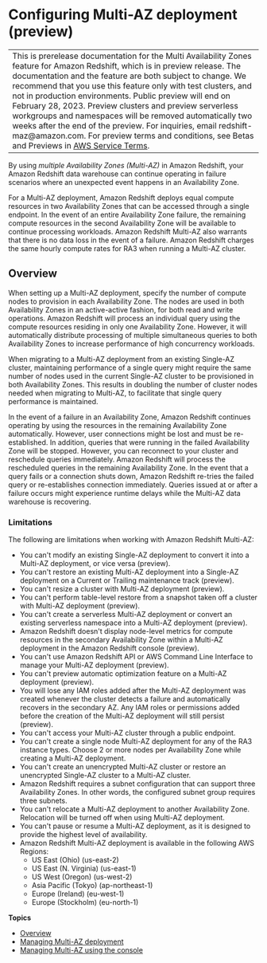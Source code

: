 # Configuring Multi\-AZ deployment \(preview\)<a name="managing-cluster-multi-az"></a>


|  | 
| --- |
| This is prerelease documentation for the Multi Availability Zones feature for Amazon Redshift, which is in preview release\. The documentation and the feature are both subject to change\. We recommend that you use this feature only with test clusters, and not in production environments\. Public preview will end on February 28, 2023\. Preview clusters and preview serverless workgroups and namespaces will be removed automatically two weeks after the end of the preview\. For inquiries, email redshift\-maz@amazon\.com\. For preview terms and conditions, see Betas and Previews in [AWS Service Terms](https://aws.amazon.com/service-terms/)\.   | 

By using *multiple Availability Zones \(Multi\-AZ\)* in Amazon Redshift, your Amazon Redshift data warehouse can continue operating in failure scenarios where an unexpected event happens in an Availability Zone\. 

For a Multi\-AZ deployment, Amazon Redshift deploys equal compute resources in two Availability Zones that can be accessed through a single endpoint\. In the event of an entire Availability Zone failure, the remaining compute resources in the second Availability Zone will be available to continue processing workloads\. Amazon Redshift Multi\-AZ also warrants that there is no data loss in the event of a failure\. Amazon Redshift charges the same hourly compute rates for RA3 when running a Multi\-AZ cluster\.

## Overview<a name="overview-multi-az"></a>

When setting up a Multi\-AZ deployment, specify the number of compute nodes to provision in each Availability Zone\. The nodes are used in both Availability Zones in an active\-active fashion, for both read and write operations\. Amazon Redshift will process an individual query using the compute resources residing in only one Availability Zone\. However, it will automatically distribute processing of multiple simultaneous queries to both Availability Zones to increase performance of high concurrency workloads\.

When migrating to a Multi\-AZ deployment from an existing Single\-AZ cluster, maintaining performance of a single query might require the same number of nodes used in the current Single\-AZ cluster to be provisioned in both Availability Zones\. This results in doubling the number of cluster nodes needed when migrating to Multi\-AZ, to facilitate that single query performance is maintained\.

In the event of a failure in an Availability Zone, Amazon Redshift continues operating by using the resources in the remaining Availability Zone automatically\. However, user connections might be lost and must be re\-established\. In addition, queries that were running in the failed Availability Zone will be stopped\. However, you can reconnect to your cluster and reschedule queries immediately\. Amazon Redshift will process the rescheduled queries in the remaining Availability Zone\. In the event that a query fails or a connection shuts down, Amazon Redshift re\-tries the failed query or re\-establishes connection immediately\. Queries issued at or after a failure occurs might experience runtime delays while the Multi\-AZ data warehouse is recovering\.

### Limitations<a name="limitations-multi-az"></a>

The following are limitations when working with Amazon Redshift Multi\-AZ:
+ You can't modify an existing Single\-AZ deployment to convert it into a Multi\-AZ deployment, or vice versa \(preview\)\.
+ You can't restore an existing Multi\-AZ deployment into a Single\-AZ deployment on a Current or Trailing maintenance track \(preview\)\.
+ You can't resize a cluster with Multi\-AZ deployment \(preview\)\.
+ You can't perform table\-level restore from a snapshot taken off a cluster with Multi\-AZ deployment \(preview\)\.
+ You can't create a serverless Multi\-AZ deployment or convert an existing serverless namespace into a Multi\-AZ deployment \(preview\)\.
+ Amazon Redshift doesn't display node\-level metrics for compute resources in the secondary Availability Zone within a Multi\-AZ deployment in the Amazon Redshift console \(preview\)\.
+ You can't use Amazon Redshift API or AWS Command Line Interface to manage your Multi\-AZ deployment \(preview\)\.
+ You can't preview automatic optimization feature on a Multi\-AZ deployment \(preview\)\.
+ You will lose any IAM roles added after the Multi\-AZ deployment was created whenever the cluster detects a failure and automatically recovers in the secondary AZ\. Any IAM roles or permissions added before the creation of the Multi\-AZ deployment will still persist \(preview\)\.
+ You can't access your Multi\-AZ cluster through a public endpoint\.
+ You can't create a single node Multi\-AZ deployment for any of the RA3 instance types\. Choose 2 or more nodes per Availability Zone while creating a Multi\-AZ deployment\.
+ You can't create an unencrypted Multi\-AZ cluster or restore an unencrypted Single\-AZ cluster to a Multi\-AZ cluster\.
+ Amazon Redshift requires a subnet configuration that can support three Availability Zones\. In other words, the configured subnet group requires three subnets\.
+ You can't relocate a Multi\-AZ deployment to another Availability Zone\. Relocation will be turned off when using Multi\-AZ deployment\.
+ You can't pause or resume a Multi\-AZ deployment, as it is designed to provide the highest level of availability\.
+ Amazon Redshift Multi\-AZ deployment is available in the following AWS Regions:
  + US East \(Ohio\) \(us\-east\-2\)
  + US East \(N\. Virginia\) \(us\-east\-1\)
  + US West \(Oregon\) \(us\-west\-2\)
  + Asia Pacific \(Tokyo\) \(ap\-northeast\-1\)
  + Europe \(Ireland\) \(eu\-west\-1\)
  + Europe \(Stockholm\) \(eu\-north\-1\)

**Topics**
+ [Overview](#overview-multi-az)
+ [Managing Multi\-AZ deployment](using-multi-az.md)
+ [Managing Multi\-AZ using the console](multi-az-console.md)